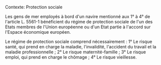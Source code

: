 Contexte: Protection sociale

Les gens de mer employés à bord d'un navire mentionné aux 1° à 4° de l'article L. 5561-1 bénéficient du régime de protection sociale de l'un des Etats membres de l'Union européenne ou d'un Etat partie à l'accord sur l'Espace économique européen.

Le régime de protection sociale comprend nécessairement : 1° Le risque santé, qui prend en charge la maladie, l'invalidité, l'accident du travail et la maladie professionnelle ; 2° Le risque maternité-famille ; 3° Le risque emploi, qui prend en charge le chômage ; 4° Le risque vieillesse.